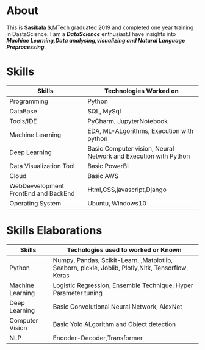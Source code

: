 # About 

This is **Sasikala S**,MTech graduated 2019 and completed one year training in DastaScience. I am a ***DataScience*** enthusiast.I have insights into ***Machine Learning,Data analysing,visualizing and Natural Language Preprocessing***.

# Skills

|Skills       | Technologies Worked on|
| ---| ----|
|Programming|Python|
|DataBase|SQL, MySql|
|Tools/IDE|PyCharm, JupyterNotebook|
|Machine Learning|EDA, ML-ALgorithms, Execution with python|
|Deep Learning|Basic Computer vision, Neural Network and Execution with Python|
|Data Visualization Tool|Basic PowerBI|
|Cloud|Basic AWS|
|WebDevvelopment FrontEnd and BackEnd|Html,CSS,javascript,Django|
|Operating System|Ubuntu, Windows10|

# Skills Elaborations

|Skills|Techologies used to worked or Known|
|----|----|
|Python|Numpy, Pandas, Scikit-Learn, ,Matplotlib, Seaborn, pickle, Joblib, Plotly,Nltk, Tensorflow, Keras|
|Machine Learning|Logistic Regression, Ensemble Technique, Hyper Parameter tuning|
|Deep Learning| Basic Convolutional Neural Network, AlexNet|
|Computer Vision|Basic Yolo ALgorithm and Object detection|
|NLP|Encoder-Decoder,Transformer|
